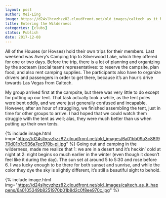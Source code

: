 ```yaml
---
layout: post
author: Mei-Ling
image: https://d24slhcvzhzz82.cloudfront.net/old_images/caltech_as_it_happens/6a0105349b8251970b01b8d2c0f8e0970c.jpg
title: Entering the Wilderness
categories: [clubs]
status: Publish
date: 2017-12-08
---
```


All of the Houses (or Hovses) hold their own trips for their members. Last weekend was Avery’s Camping trip to Silverwood Lake, which they offered for one or two days. Before the trip, there is a lot of planning and organizing by the socteam (social team) representatives: to reserve the campsite, plan food, and also rent camping supplies. The participants also have to organize drivers and passengers in order to get there, because it’s an hour’s drive towards Las Vegas from Caltech.

My group arrived first at the campsite, but there was very little to do except for putting up our tent. That task actually took a while, as the tent poles were bent oddly, and we were just generally confused and incapable. However, after an hour of struggling, we finished assembling the tent, just in time for other groups to arrive. I had hoped that we could watch them struggle with the tent as well; alas, they were much better than us when putting up their own tents.


{% include image.html img="https://d24slhcvzhzz82.cloudfront.net/old_images/6a01bb09a3c88f970d01b7c936a7ec970b-pi.jpg" %}
Going out and camping in the wilderness, made me realize that 1: we are in a desert and it’s heckin’ cold at night at 2: night begins so much earlier in the winter (even though it doesn’t feel like it during the day). The sun set at around 5 to 5:30 and rose before 6. I was lucky enough to be there for both sunset and sunrise, and while the color they dye the sky is slightly different, it’s still a beautiful sight to behold.


{% include image.html img="https://d24slhcvzhzz82.cloudfront.net/old_images/caltech_as_it_happens/6a0105349b8251970b01b8d2c0f8ee970c.jpg" %}

